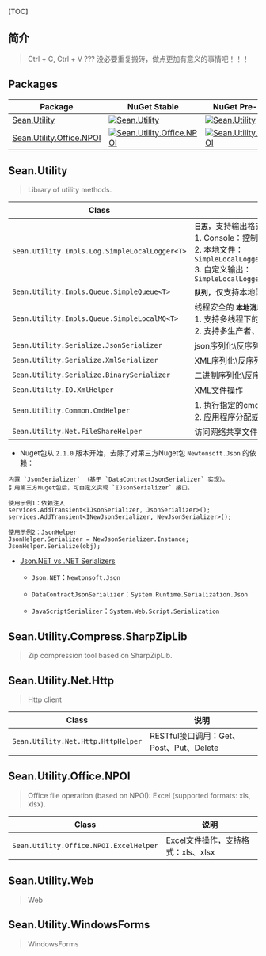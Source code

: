 [TOC]

## 简介

> Ctrl + C, Ctrl + V ??? 没必要重复搬砖，做点更加有意义的事情吧！！！

## Packages

| Package                                                                              | NuGet Stable                                                                                                                                         | NuGet Pre-release                                                                                                                                       | Downloads                                                                                                                                             |
| ------------------------------------------------------------------------------------ | ---------------------------------------------------------------------------------------------------------------------------------------------------- | ------------------------------------------------------------------------------------------------------------------------------------------------------- | ----------------------------------------------------------------------------------------------------------------------------------------------------- |
| [Sean.Utility](https://www.nuget.org/packages/Sean.Utility/)                         | [![Sean.Utility](https://img.shields.io/nuget/v/Sean.Utility.svg)](https://www.nuget.org/packages/Sean.Utility/)                                     | [![Sean.Utility](https://img.shields.io/nuget/vpre/Sean.Utility.svg)](https://www.nuget.org/packages/Sean.Utility/)                                     | [![Sean.Utility](https://img.shields.io/nuget/dt/Sean.Utility.svg)](https://www.nuget.org/packages/Sean.Utility/)                                     |
| [Sean.Utility.Office.NPOI](https://www.nuget.org/packages/Sean.Utility.Office.NPOI/) | [![Sean.Utility.Office.NPOI](https://img.shields.io/nuget/v/Sean.Utility.Office.NPOI.svg)](https://www.nuget.org/packages/Sean.Utility.Office.NPOI/) | [![Sean.Utility.Office.NPOI](https://img.shields.io/nuget/vpre/Sean.Utility.Office.NPOI.svg)](https://www.nuget.org/packages/Sean.Utility.Office.NPOI/) | [![Sean.Utility.Office.NPOI](https://img.shields.io/nuget/dt/Sean.Utility.Office.NPOI.svg)](https://www.nuget.org/packages/Sean.Utility.Office.NPOI/) |

## Sean.Utility

> Library of utility methods.

| Class                                         | 说明                                                                                                                                      |
| --------------------------------------------- | --------------------------------------------------------------------------------------------------------------------------------------- |
| `Sean.Utility.Impls.Log.SimpleLocalLogger<T>` | **`日志`**，支持输出格式：<br>1. Console：控制台输出<br>2. 本地文件：`SimpleLocalLoggerBase.LogFilePath`<br>3. 自定义输出：`SimpleLocalLoggerBase.CustomOutputLog` |
| `Sean.Utility.Impls.Queue.SimpleQueue<T>`     | **`队列`**，仅支持本地队列，无中间件                                                                                                                   |
| `Sean.Utility.Impls.Queue.SimpleLocalMQ<T>`   | 线程安全的 **`本地消息队列`**：<br>1. 支持多线程下的生产者\消费者模式<br>2. 支持多生产者、多消费者                                                                            |
| `Sean.Utility.Serialize.JsonSerializer`       | json序列化\反序列化                                                                                                                            |
| `Sean.Utility.Serialize.XmlSerializer`        | XML序列化\反序列化                                                                                                                             |
| `Sean.Utility.Serialize.BinarySerializer`     | 二进制序列化\反序列化                                                                                                                             |
| `Sean.Utility.IO.XmlHelper`                   | XML文件操作                                                                                                                                 |
| `Sean.Utility.Common.CmdHelper`               | 1. 执行指定的cmd命令<br>2. 应用程序分配或附加控制台                                                                                                        |
| `Sean.Utility.Net.FileShareHelper`            | 访问网络共享文件夹（基于磁盘映射）                                                                                                                       |

- Nuget包从 `2.1.0` 版本开始，去除了对第三方Nuget包 `Newtonsoft.Json` 的依赖：

```
内置 `JsonSerializer` （基于 `DataContractJsonSerializer` 实现）。
引用第三方Nuget包后，可自定义实现 `IJsonSerializer` 接口。

使用示例1：依赖注入
services.AddTransient<IJsonSerializer, JsonSerializer>();
services.AddTransient<INewJsonSerializer, NewJsonSerializer>();

使用示例2：JsonHelper
JsonHelper.Serializer = NewJsonSerializer.Instance;
JsonHelper.Serialize(obj);
```

- [Json.NET vs .NET Serializers](https://www.newtonsoft.com/json/help/html/jsonnetvsdotnetserializers.htm)
  
  - `Json.NET`：`Newtonsoft.Json`
  
  - `DataContractJsonSerializer`：`System.Runtime.Serialization.Json`
  
  - `JavaScriptSerializer`：`System.Web.Script.Serialization`

## Sean.Utility.Compress.SharpZipLib

> Zip compression tool based on SharpZipLib.

## Sean.Utility.Net.Http

> Http client

| Class                              | 说明                              |
| ---------------------------------- | ------------------------------- |
| `Sean.Utility.Net.Http.HttpHelper` | RESTful接口调用：Get、Post、Put、Delete |

## Sean.Utility.Office.NPOI

> Office file operation (based on NPOI): Excel (supported formats: xls, xlsx).

| Class                                  | 说明                      |
| -------------------------------------- | ----------------------- |
| `Sean.Utility.Office.NPOI.ExcelHelper` | Excel文件操作，支持格式：xls、xlsx |

## Sean.Utility.Web

> Web

## Sean.Utility.WindowsForms

> WindowsForms
